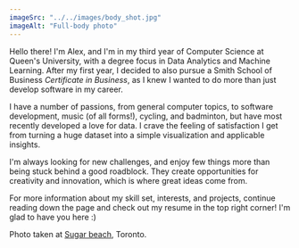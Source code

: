 ```yaml
---
imageSrc: "../../images/body_shot.jpg"
imageAlt: "Full-body photo"
---
```


Hello there! I'm Alex, and I'm in my third year of Computer Science at Queen's University, with a degree focus in Data Analytics and Machine Learning. After my first year, I decided to also pursue a Smith School of Business *Certificate in Business*, as I knew I wanted to do more than just develop software in my career.

I have a number of passions, from general computer topics, to software development, music (of all forms!), cycling, and badminton, but have most recently developed a love for data. I crave the feeling of satisfaction I get from turning a huge dataset into a simple visualization and applicable insights.

I'm always looking for new challenges, and enjoy few things more than being stuck behind a good roadblock. They create opportunities for creativity and innovation, which is where great ideas come from.

For more information about my skill set, interests, and projects, continue reading down the page and check out my resume in the top right corner! I'm glad to have you here :)

Photo taken at <u>Sugar beach</u>, Toronto.
